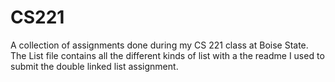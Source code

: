 # CS221
A collection of assignments done during my CS 221 class at Boise State. The List file contains all the different kinds of list with a the readme I used
to submit the double linked list assignment.
